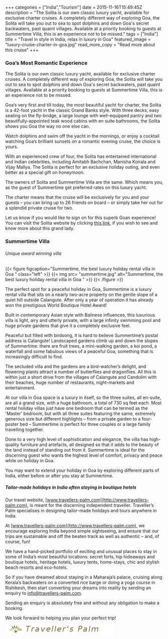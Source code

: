 +++
categories = ["India","Tourism"]
date = 2015-11-16T15:49:45Z
description = "The Solita is our own classic luxury yacht, available for exclusive charter cruises.  A completely different way of exploring Goa, the Solita will take you out to sea to spot dolphins and down Goa's secret backwaters, past quaint villages. Available at a priority booking to guests at Summertime Villa, this is an experience not to be missed."
tags = ["India"]
title = "Travel in style in India, relax in luxury in Goa"
featured_image = "luxury-cruise-charter-in-goa.jpg"
read_more_copy = "Read more about this cruise"
+++


### Goa’s Most Romantic Experience

The Solita is our own classic luxury yacht, available for exclusive charter cruises.  A completely different way of exploring Goa, the Solita will take you out to sea to spot dolphins and down Goa's secret backwaters, past quaint villages. Available at a priority booking to guests at Summertime Villa, this is an experience not to be missed.

Goa’s very first and till today, the most beautiful yacht for charter, the Solita is a 42-foot yacht in the classic Grand Banks style. With three decks, easy seating on the fly-bridge, a large lounge with well-equipped pantry and two beautifully-appointed teak wood cabins with en suite bathrooms, the Solita shows you Goa the way no one else can.

Watch dolphins and swim off the yacht in the mornings, or enjoy a cocktail watching Goa’s brilliant sunsets on a romantic evening cruise, the choice is yours.

With an experienced crew of four, the Solita has entertained international and Indian celebrities, including Amitabh Bachchan, Manisha Koirala and Vijay Mallya. The Solita is perfect for an exclusive holiday outing, and even better as a special gift on honeymoon.

The owners of Solita and Summertime Villa are the same. Which means you, as the guest of Summertime get preferred rates on this luxury yacht.

The charter means that the cruise will be exclusively for you and your guests – you can bring up to 26 friends on board – or simply take her out for a splendid private cruise for two.

Let us know if you would like to sign on for this superb Goan experience! You can visit the Solita website by clicking <a href="www.solita.co.in" target="_blank">this link</a>, if you wish to see and know more about this grand lady.

### Summertime Villa
###### Unique award winning villa
{{< figure figcaption="Summertime, the best luxury holiday rental villa in Goa " class="left" >}}
	{{< img src= "summertime.jpg"  alt="Summertime, the best luxury holiday rental villa in Goa " >}}
{{< /figure >}}

The perfect spot for a peaceful holiday in Goa, Summertime is a luxury rental villa that sits on a nearly two-acre property on the gentle slope of a quiet hill outside Calangute. After only a year of operation it has already won the prestigious World Boutique Hotel Award!

Built in contemporary Asian style with Balinese influences, this luxurious villa is light, airy and utterly private, with a large infinity swimming pool and huge private gardens that give it a completely exclusive feel.

Peaceful but filled with birdsong, it is hard to believe Summertime’s postal address is Calangute! Landscaped gardens climb up and down the slopes of Summertime: there are fruit trees, a mini-walking garden, a koi pond, a waterfall and some fabulous views of a peaceful Goa, something that is increasingly difficult to find.

The secluded villa and the gardens are a bird-watcher’s delight, and flowering plants attract a number of butterflies and dragonflies. All this is within just a short drive from the villages of Calangute and Candolim with their beaches, huge number of restaurants, night-markets and entertainment.

At our villa in Goa space is a luxury in itself, so the three suites, all en-suite, are all a grand size, with a huge bathroom, a total of 730 sq feet each. Most rental holiday villas just have one bedroom that can be termed as the 'Master' bedroom, but with all three suites featuring the same, extremely generous size but different highlights – from a private garden to a four-poster bed – Summertime is perfect for three couples or a large family travelling together.

Done to a very high level of sophistication and elegance, the villa has high-quality furniture and artefacts, all designed so that it adds to the beauty of the land instead of standing out from it. Summertime is ideal for the discerning guest who wants the highest level of comfort, privacy and peace while on holiday in Goa.

You may want to extend your holiday in Goa by exploring different parts of India, either before or after you stay at Summertime.

##### Tailor-made holidays in India often staying in boutique hotels

Our travel website, [www.travellers-palm.com](http://www.travellers-palm.com), is meant for the discerning independent traveller. Traveller’s Palm specialises in designing tailor-made holidays and tours anywhere in India.

At [www.travellers-palm.com](http://www.travellers-palm.com), we encourage exploring India beyond simple sightseeing, and ensure that our trips are sustainable and off the beaten track as well as authentic – and, of course, fun!

We have a hand-picked portfolio of exciting and unusual places to stay in some of India’s most beautiful locations: secret forts, hip hideaways and boutique hotels, heritage hotels, luxury tents, home-stays, chic and stylish beach resorts and eco-hotels.

So if you have dreamed about staying in a Maharaja’s palace, cruising along Kerala’s backwaters on a converted rice barge or doing a yoga course in Rishikesh, then start converting your dreams into reality by sending an enquiry to [info@travellers-palm.com](mailto:info@travellers-palm.com).

Sending an enquiry is absolutely free and without any obligation to make a booking.

We look forward to helping you plan your perfect trip!

![Traveller’s Palm](tpcom-logo.png)

